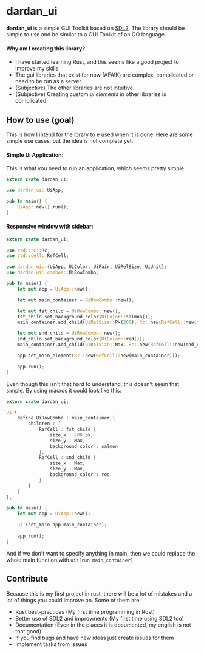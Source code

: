 # dardan_ui

**dardan_ui** is a simple GUI Toolkit based on [SDL2](https://github.com/Rust-SDL2/rust-sdl2). The library should be simple to use and be similar to a GUI Toolkit of an OO language.

#### Why am I creating this library?

* I have started learning Rust, and this seems like a good project to improve my skills
* The gui libraries that exist for now (AFAIK) are complex, complicated or need to be run as a server.
* (Subjective) The other libraries are not intuitive.
* (Subjective) Creating custom *ui elements* in other libraries is complicated.

## How to use **(goal)**

This is how I intend for the ibrary to e used when it is done. Here are some simple use cases, but the idea is not complete yet.

#### Simple Ui Application:

This is what you need to run an application, which seems pretty simple

```rust
extern crate dardan_ui;

use dardan_ui::UiApp;

pub fn main() {
    UiApp::new().run();
}
```

#### Responsive window with sidebar:

```rust
extern crate dardan_ui;

use std::rc::Rc;
use std::cell::RefCell;

use dardan_ui::{UiApp, UiColor, UiPair, UiRelSize, UiUnit};
use dardan_ui::combos::UiRowCombo;

pub fn main() {
    let mut app = UiApp::new();

    let mut main_container = UiRowCombo::new();

    let mut fst_child = UiRowCombo::new();
    fst_child.set_background_color(UiColor::salmon());
    main_container.add_child(UiRelSize::Px(200), Rc::new(RefCell::new(fst_child)));

    let mut snd_child = UiRowCombo::new();
    snd_child.set_background_color(UiColor::red());
    main_container.add_child(UiRelSize::Max, Rc::new(RefCell::new(snd_child)));

    app.set_main_element(Rc::new(RefCell::new(main_container)));

    app.run();
}
```

Even though this isn't that hard to understand, this doesn't seem that simple.
By using macros it could look like this:
```rust
extern crate dardan_ui;

ui!( 
    define UiRowCombo : main_container {
        children : [
            RefCell : fst_child {
                size_x : 200 px,
                size_y : Max,
                background_color : salmon
            },
            RefCell : snd_child {
                size_x : Max,
                size_y : Max,
                background_color : red
            }
        ]
    }
);

pub fn main() {
    let mut app = UiApp::new();

    ui!(set_main app main_container);
    
    app.run();
}
```

And if we don't want to specify anything in main, then we could replace the whole main function with `ui![run main_container]`

## Contribute

Because this is my first project in rust, there will be a lot of mistakes and a lot of things you could improve on. Some of them are:

* Rust best-practices (My first time programming in Rust)
* Better use of SDL2 and improvments (My first time using SDL2 too)
* Documentation (Even in the places it is documented, my english is not that good)
* If you find bugs and have new ideas just create issues for them
* Implement tasks from issues
